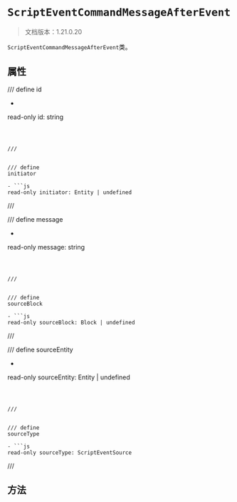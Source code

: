 # `ScriptEventCommandMessageAfterEvent`

> 文档版本：1.21.0.20

`ScriptEventCommandMessageAfterEvent`类。

## 属性

/// define
id

- ```js
read-only id: string
```



///


/// define
initiator

- ```js
read-only initiator: Entity | undefined
```



///


/// define
message

- ```js
read-only message: string
```



///


/// define
sourceBlock

- ```js
read-only sourceBlock: Block | undefined
```



///


/// define
sourceEntity

- ```js
read-only sourceEntity: Entity | undefined
```



///


/// define
sourceType

- ```js
read-only sourceType: ScriptEventSource
```



///


## 方法
